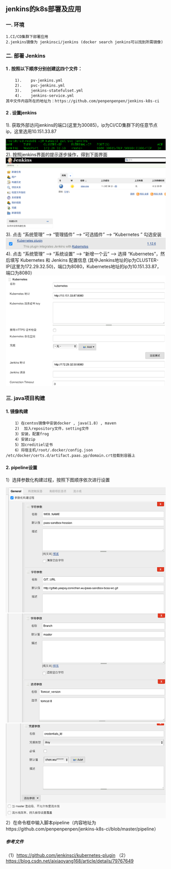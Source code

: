 ## jenkins的k8s部署及应用
### 一. 环境
    1.CI/CD集群下部署应用
    2.jenkins镜像为 jenkinsci/jenkins (docker search jenkins可以找到所需镜像)
### 二. 部署 Jenkins
####    1 . 按照以下顺序分别创建这四个文件：
        1).    pv-jenkins.yml
        2).    pvc-jenkins.yml
        3).    jenkins-statefulset.yml
        4).    jenkins-service.yml
    其中文件内容所在的地址为：https://github.com/penpenpenpen/jenkins-k8s-ci
####    2 . 设置jenkins
   1). 获取外部访问jenkins的端口(这里为30085)，ip为CI/CD集群下的任意节点ip，这里选用10.151.33.87
 <div style="text-align: center">
 <img src="picture/1.png"/>
 </div>
   2). 按照jenkins界面的提示逐步操作，得到下面界面
 <div style="text-align: center">
 <img src="picture/2.png"/>
 </div>
   3). 点击 “系统管理” —> “管理插件” —> “可选插件” —> “Kubernetes ” 勾选安装
 <div style="text-align: center">
 <img src="picture/3.png"/>
 </div>
  4).  点击 “系统管理” —> “系统设置” —> “新增一个云” —> 选择 “Kubernetes”，然后填写 Kubernetes 和 Jenkins 配置信息     
  (其中Jenkins地址的ip为CLUSTER-IP(这里为172.29.32.50)，端口为8080，Kubernetes地址的ip为10.151.33.87，端口为8080） 
 <div style="text-align: center">
 <img src="picture/4.png"/>
 </div>
 
### 三. java项目构建
####    1. 镜像构建
        1）在centos镜像中安装docker , java(1.8) , maven    
        2)  加入repository文件，setting文件
        3）安装，配置frog
        4）安装zip
        5）加creditiel证书
        6）将宿主机/root/.docker/config.json    /etc/docker/certs.d/artifact.paas.yp/domain.crt挂载到容器上
####    2. pipeline设置
   1）选择参数化构建过程，按照下图顺序依次进行设置
 <div style="text-align: center">
 <img src="picture/5.png"/>
 </div>
 <div style="text-align: center">
 <img src="picture/6.png"/>
 </div> 
  <div style="text-align: center">
 <img src="picture/7.png"/>
 </div>
    2）在命令框中输入脚本pipeline（内容地址为https://github.com/penpenpenpen/jenkins-k8s-ci/blob/master/pipeline）
    
##### 参考文件
（1）https://github.com/jenkinsci/kubernetes-plugin
（2）https://blog.csdn.net/aixiaoyang168/article/details/79767649
